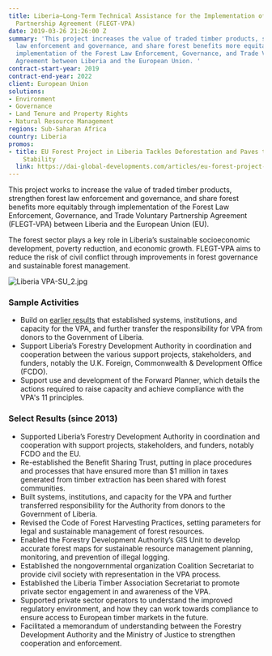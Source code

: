```yaml
---
title: Liberia—Long-Term Technical Assistance for the Implementation of the Voluntary
  Partnership Agreement (FLEGT-VPA)
date: 2019-03-26 21:26:00 Z
summary: 'This project increases the value of traded timber products, strengthen forest
  law enforcement and governance, and share forest benefits more equitably through
  implementation of the Forest Law Enforcement, Governance, and Trade Voluntary Partnership
  Agreement between Liberia and the European Union. '
contract-start-year: 2019
contract-end-year: 2022
client: European Union
solutions:
- Environment
- Governance
- Land Tenure and Property Rights
- Natural Resource Management
regions: Sub-Saharan Africa
country: Liberia
promos:
- title: EU Forest Project in Liberia Tackles Deforestation and Paves the Way for
    Stability
  link: https://dai-global-developments.com/articles/eu-forest-project-in-liberia-tackles-deforestation-and-paves-the-way-for-stability
---
```


This project works to increase the value of traded timber products, strengthen forest law enforcement and governance, and share forest benefits more equitably through implementation of the Forest Law Enforcement, Governance, and Trade Voluntary Partnership Agreement (FLEGT-VPA) between Liberia and the European Union (EU).

The forest sector plays a key role in Liberia’s sustainable socioeconomic development, poverty reduction, and economic growth. FLEGT-VPA aims to reduce the risk of civil conflict through improvements in forest governance and sustainable forest management.

![Liberia VPA-SU_2.jpg](/uploads/Liberia%20VPA-SU_2.jpg)

### Sample Activities

* Build on [earlier results](https://www.dai.com/our-work/projects/liberia-support-unit-liberia-flegt-voluntary-partnership-agreement-vpa) that established systems, institutions, and capacity for the VPA, and further transfer the responsibility for VPA from donors to the Government of Liberia.
* Support Liberia’s Forestry Development Authority in coordination and cooperation between the various support projects, stakeholders, and funders, notably the U.K. Foreign, Commonwealth & Development Office (FCDO).
* Support use and development of the Forward Planner, which details the actions required to raise capacity and achieve compliance with the VPA's 11 principles.

### Select Results (since 2013)

* Supported Liberia’s Forestry Development Authority in coordination and cooperation with support projects, stakeholders, and funders, notably FCDO and the EU.
* Re-established the Benefit Sharing Trust, putting in place procedures and processes that have ensured more than $1 million in taxes generated from timber extraction has been shared with forest communities.
* Built systems, institutions, and capacity for the VPA and further transferred responsibility for the Authority from donors to the Government of Liberia.
* Revised the Code of Forest Harvesting Practices, setting parameters for legal and sustainable management of forest resources.
* Enabled the Forestry Development Authority’s GIS Unit to develop accurate forest maps for sustainable resource management planning, monitoring, and prevention of illegal logging.
* Established the nongovernmental organization Coalition Secretariat to provide civil society with representation in the VPA process.
* Established the Liberia Timber Association Secretariat to promote private sector engagement in and awareness of the VPA.
* Supported private sector operators to understand the improved regulatory environment, and how they can work towards compliance to ensure access to European timber markets in the future.
* Facilitated a memorandum of understanding between the Forestry Development Authority and the Ministry of Justice to strengthen cooperation and enforcement.
